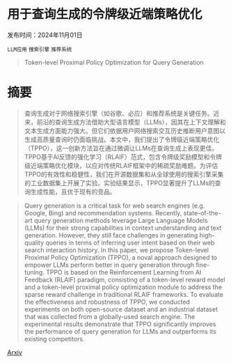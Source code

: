 # 用于查询生成的令牌级近端策略优化

发布时间：2024年11月01日

`LLM应用` `搜索引擎` `推荐系统`

> Token-level Proximal Policy Optimization for Query Generation

# 摘要

> 查询生成对于网络搜索引擎（如谷歌、必应）和推荐系统是关键任务。近来，前沿的查询生成方法借助大型语言模型（LLMs），因其在上下文理解和文本生成方面能力强大。但它们依据用户网络搜索交互历史推断用户意图以生成高质量查询时仍面临挑战。本文中，我们提出了令牌级近端策略优化（TPPO），这一创新方法旨在通过微调让LLMs在查询生成上表现更佳。TPPO基于AI反馈的强化学习（RLAIF）范式，包含令牌级奖励模型和令牌级近端策略优化模块，以应对传统RLAIF框架中的稀疏奖励难题。为评估TPPO的有效性和稳健性，我们在开源数据集和从全球使用的搜索引擎采集的工业数据集上开展了实验。实验结果显示，TPPO显著提升了LLMs的查询生成性能，且优于现有的竞品。

> Query generation is a critical task for web search engines (e.g. Google, Bing) and recommendation systems. Recently, state-of-the-art query generation methods leverage Large Language Models (LLMs) for their strong capabilities in context understanding and text generation. However, they still face challenges in generating high-quality queries in terms of inferring user intent based on their web search interaction history. In this paper, we propose Token-level Proximal Policy Optimization (TPPO), a noval approach designed to empower LLMs perform better in query generation through fine-tuning. TPPO is based on the Reinforcement Learning from AI Feedback (RLAIF) paradigm, consisting of a token-level reward model and a token-level proximal policy optimization module to address the sparse reward challenge in traditional RLAIF frameworks. To evaluate the effectiveness and robustness of TPPO, we conducted experiments on both open-source dataset and an industrial dataset that was collected from a globally-used search engine. The experimental results demonstrate that TPPO significantly improves the performance of query generation for LLMs and outperforms its existing competitors.

[Arxiv](https://arxiv.org/abs/2411.00722)